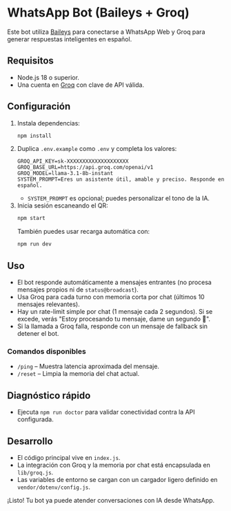 # WhatsApp Bot (Baileys + Groq)

Este bot utiliza [Baileys](https://github.com/WhiskeySockets/Baileys) para conectarse a WhatsApp Web y Groq para generar respuestas inteligentes en español.

## Requisitos

- Node.js 18 o superior.
- Una cuenta en [Groq](https://groq.com/) con clave de API válida.

## Configuración

1. Instala dependencias:
   ```bash
   npm install
   ```
2. Duplica `.env.example` como `.env` y completa los valores:
   ```env
   GROQ_API_KEY=sk-XXXXXXXXXXXXXXXXXXXX
   GROQ_BASE_URL=https://api.groq.com/openai/v1
   GROQ_MODEL=llama-3.1-8b-instant
   SYSTEM_PROMPT=Eres un asistente útil, amable y preciso. Responde en español.
   ```
   - `SYSTEM_PROMPT` es opcional; puedes personalizar el tono de la IA.
3. Inicia sesión escaneando el QR:
   ```bash
   npm start
   ```
   También puedes usar recarga automática con:
   ```bash
   npm run dev
   ```

## Uso

- El bot responde automáticamente a mensajes entrantes (no procesa mensajes propios ni de `status@broadcast`).
- Usa Groq para cada turno con memoria corta por chat (últimos 10 mensajes relevantes).
- Hay un rate-limit simple por chat (1 mensaje cada 2 segundos). Si se excede, verás "Estoy procesando tu mensaje, dame un segundo 🙏".
- Si la llamada a Groq falla, responde con un mensaje de fallback sin detener el bot.

### Comandos disponibles

- `/ping` – Muestra latencia aproximada del mensaje.
- `/reset` – Limpia la memoria del chat actual.

## Diagnóstico rápido

- Ejecuta `npm run doctor` para validar conectividad contra la API configurada.

## Desarrollo

- El código principal vive en `index.js`.
- La integración con Groq y la memoria por chat está encapsulada en `lib/groq.js`.
- Las variables de entorno se cargan con un cargador ligero definido en `vendor/dotenv/config.js`.

¡Listo! Tu bot ya puede atender conversaciones con IA desde WhatsApp.
